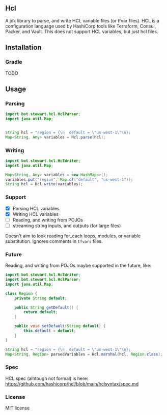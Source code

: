 ## Hcl
A jdk library to parse, and write HCL variable files (or tfvar files). HCL is a configuration language used by HashiCorp tools like Terraform, Consul, Packer, and Vault. This does not support HCL variables, but just hcl files.

## Installation

### Gradle
TODO

## Usage

### Parsing

```java
import bot.stewart.hcl.HclParser;
import java.util.Map;


String hcl = "region = {\n  default = \"us-west-1\"\n};
Map<String, Any> variables = Hcl.parse(hcl);
```

### Writing

```java
import bot.stewart.hcl.HclWriter;
import java.util.Map;

Map<String, Any> variables = new HashMap<>();
variables.put("region", Map.of("default", "us-west-1"));
String hcl = Hcl.write(variables);
```

### Support

- [x] Parsing HCL variables
- [x] Writing HCL variables
- [ ] Reading, and writing from POJOs
- [ ] streaming string inputs, and outputs (for large files)

Doesn't aim to look reading for_each loops, modules, or variable substitution. Ignores comments in `tfvars` files.

### Future
Reading, and writing from POJOs maybe supported in the future, like:

```java
import bot.stewart.hcl.HclWriter;
import bot.stewart.hcl.HclParser;
import java.util.Map;

class Region {
    private String default;

    public String getDefault() {
        return default;
    }

    public void setDefault(String default) {
        this.default = default;
    }
}

String hcl = "region = {\n  default = \"us-west-1\"\n};
Map<String, Region> parsedVariables = Hcl.marshal(hcl, Region.class);
```

### Spec
HCL spec (alhtough not formal) is here:
https://github.com/hashicorp/hcl/blob/main/hclsyntax/spec.md

### License
MIT license
